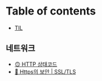 # Table of contents

* [TIL](README.md)

## 네트워크 <a href="#network" id="network"></a>

* [🙃 HTTP 상태코드](network/http\_status\_code.md)
* [🤠 Https의 보안 | SSL/TLS](network/https-or-ssl-tls.md)
